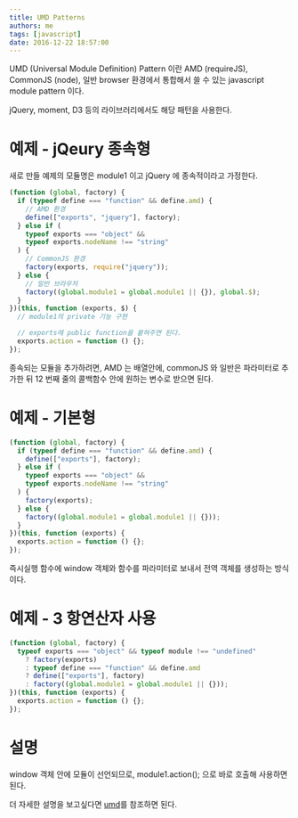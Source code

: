 ```yaml
---
title: UMD Patterns
authors: me
tags: [javascript]
date: 2016-12-22 18:57:00
---
```


UMD (Universal Module Definition) Pattern 이란
AMD (requireJS), CommonJS (node), 일반 browser 환경에서 통합해서 쓸 수 있는 javascript module pattern 이다.

jQuery, moment, D3 등의 라이브러리에서도 해당 패턴을 사용한다.

# 예제 - jQeury 종속형

새로 만들 예제의 모듈명은 module1 이고 jQuery 에 종속적이라고 가정한다.

```js
(function (global, factory) {
  if (typeof define === "function" && define.amd) {
    // AMD 환경
    define(["exports", "jquery"], factory);
  } else if (
    typeof exports === "object" &&
    typeof exports.nodeName !== "string"
  ) {
    // CommonJS 환경
    factory(exports, require("jquery"));
  } else {
    // 일반 브라우저
    factory((global.module1 = global.module1 || {}), global.$);
  }
})(this, function (exports, $) {
  // module1의 private 기능 구현

  // exports에 public function을 붙혀주면 된다.
  exports.action = function () {};
});
```

종속되는 모듈을 추가하려면, AMD 는 배열안에, commonJS 와 일반은 파라미터로 추가한 뒤 12 번째 줄의 콜백함수 안에 원하는 변수로 받으면 된다.

# 예제 - 기본형

```js
(function (global, factory) {
  if (typeof define === "function" && define.amd) {
    define(["exports"], factory);
  } else if (
    typeof exports === "object" &&
    typeof exports.nodeName !== "string"
  ) {
    factory(exports);
  } else {
    factory((global.module1 = global.module1 || {}));
  }
})(this, function (exports) {
  exports.action = function () {};
});
```

즉시실행 함수에 window 객체와 함수를 파라미터로 보내서 전역 객체를 생성하는 방식이다.

# 예제 - 3 항연산자 사용

```js
(function (global, factory) {
  typeof exports === "object" && typeof module !== "undefined"
    ? factory(exports)
    : typeof define === "function" && define.amd
    ? define(["exports"], factory)
    : factory((global.module1 = global.module1 || {}));
})(this, function (exports) {
  exports.action = function () {};
});
```

# 설명

window 객체 안에 모듈이 선언되므로, module1.action(); 으로 바로 호출해 사용하면 된다.

더 자세한 설명을 보고싶다면 [umd](https://github.com/umdjs/umd)를 참조하면 된다.

